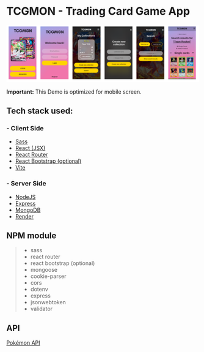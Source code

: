# TCGMON - Trading Card Game App

![LandingPage](TCGMON.png)

**Important:** This Demo is optimized for mobile screen.

## Tech stack used:

### - Client Side

- [Sass](https://sass-lang.com/)
- [React (JSX)](https://reactjs.org/)
- [React Router](https://reactrouter.com/en/main)
- [React Bootstrap (optional)](https://react-bootstrap.netlify.app/)
- [Vite](https://vitejs.dev/)

### - Server Side

- [NodeJS](https://nodejs.org/)
- [Express](https://expressjs.com/de/)
- [MongoDB](https://www.mongodb.com/atlas/database)
- [Render](https://render.com/)

## NPM module

> - sass
> - react router
> - react bootstrap (optional)
> - mongoose
> - cookie-parser
> - cors
> - dotenv
> - express
> - jsonwebtoken
> - validator

## API

[Pokémon API](https://pokemontcg.io/)
